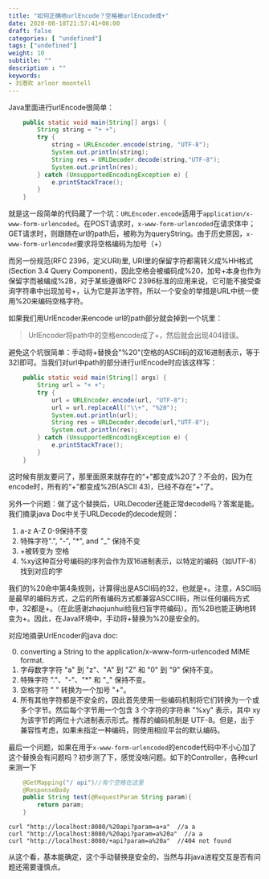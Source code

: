 ```yaml
---
title: "如何正确地urlEncode？空格被urlEncode成+"
date: 2020-08-18T21:57:41+08:00
draft: false
categories: [ "undefined"]
tags: ["undefined"]
weight: 10
subtitle: ""
description : ""
keywords:
- 刘港欢 arloor moontell
---
```


<!--more-->

Java里面进行urlEncode很简单：

```java
    public static void main(String[] args) {
        String string = "+ +";
        try {
            string = URLEncoder.encode(string, "UTF-8");
            System.out.println(string);
            String res = URLDecoder.decode(string,"UTF-8");
            System.out.println(res);
        } catch (UnsupportedEncodingException e) {
            e.printStackTrace();
        }
    }
```

就是这一段简单的代码藏了一个坑：`URLEncoder.encode`适用于`application/x-www-form-urlencoded`。在POST请求时，`x-www-form-urlencoded`在请求体中；GET请求时，则跟随在url的path后，被称为为queryString。由于历史原因，`x-www-form-urlencoded`要求将空格编码为加号（+）
<!--more-->

而另一份规范(RFC 2396，定义URI)里, URI里的保留字符都需转义成%HH格式(Section 3.4 Query Component)，因此空格会被编码成%20，加号+本身也作为保留字而被编成%2B，对于某些遵循RFC 2396标准的应用来说，它可能不接受查询字符串中出现加号+，认为它是非法字符。所以一个安全的举措是URL中统一使用%20来编码空格字符。

如果我们用UrlEncoder来encode url的path部分就会掉到一个坑里：

> UrlEncoder将path中的空格encode成了+，然后就会出现404错误。

避免这个坑很简单：手动将+替换会"%20"(空格的ASCII码的双16进制表示，等于32)即可。当我们对url中path的部分进行urlEncode时应该这样写：

```java
    public static void main(String[] args) {
        String url = "+ +";
        try {
            url = URLEncoder.encode(url, "UTF-8");
            url = url.replaceAll("\\+", "%20");
            System.out.println(url);
            String res = URLDecoder.decode(url,"UTF-8");
            System.out.println(res);
        } catch (UnsupportedEncodingException e) {
            e.printStackTrace();
        }
    }
```

这时候有朋友要问了，那里面原来就存在的“+”都变成%20了？不会的，因为在encode时，所有的“+”都变成%2B(ASCII 43)，已经不存在“+”了。

另外一个问题：做了这个替换后，URLDecoder还能正常decode吗？答案是能。我们摘录java Doc中关于URLDecode的decode规则：

1. a-z A-Z 0-9保持不变
2. 特殊字符".", "-", "*", and "_" 保持不变
3. +被转变为 空格
4. %xy这种百分号编码的序列会作为双16进制表示，以特定的编码（如UTF-8）找到对应的字

我们的%20命中第4条规则，计算得出是ASCII码的32，也就是+。注意，ASCII码是最早的编码方式，之后的所有编码方式都兼容ASCCII码，所以任何编码方式中，32都是+。（在此感谢zhaojunhui给我扫盲字符编码）。而%2B也能正确地转变为+。因此，在Java环境中，手动将+替换为%20是安全的。

对应地摘录UrlEncoder的java doc:

0. converting a String to the application/x-www-form-urlencoded MIME format.
1. 字母数字字符 "a" 到 "z"、"A" 到 "Z" 和 "0" 到 "9" 保持不变。
2. 特殊字符 "."、"-"、"*" 和 "_" 保持不变。
3. 空格字符 " " 转换为一个加号 "+"。
4. 所有其他字符都是不安全的，因此首先使用一些编码机制将它们转换为一个或多个字节。然后每个字节用一个包含 3 个字符的字符串 "%xy" 表示，其中 xy 为该字节的两位十六进制表示形式。推荐的编码机制是 UTF-8。但是，出于兼容性考虑，如果未指定一种编码，则使用相应平台的默认编码。

最后一个问题，如果在用于`x-www-form-urlencoded`的encode代码中不小心加了这个替换会有问题吗？初步测了下，感觉没啥问题。如下的Controller，各种curl来测一下

```java
    @GetMapping("/ api")//有个空格在这里
    @ResponseBody
    public String test(@RequestParam String param){
        return param;
    }
```

```
curl "http://localhost:8080/%20api?param=a+a"  //a a
curl "http://localhost:8080/%20api?param=a%20a"  //a a
curl "http://localhost:8080/+api?param=a%20a"  //404 not found
```

从这个看，基本能确定，这个手动替换是安全的，当然与非java进程交互是否有问题还需要谨慎点。


